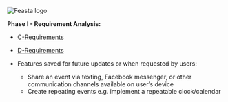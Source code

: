![Feasta logo](https://github.com/sweet-spr18/feasta/blob/master/images/feasta-logo-dark.png "Feasta logo")

**Phase I - Requirement Analysis:**
* [C-Requirements](https://github.com/sweet-spr18/feasta/tree/master/phase1#c-requirements "Phase I C-Reqs")
* [D-Requirements](https://github.com/sweet-spr18/feasta/tree/master/phase1#d-requirements "Phase I D-Reqs")

* Features saved for future updates or when requested by users:
  * Share an event via texting, Facebook messenger, or other communication channels available on user’s device
  * Create repeating events e.g. implement a repeatable clock/calendar

